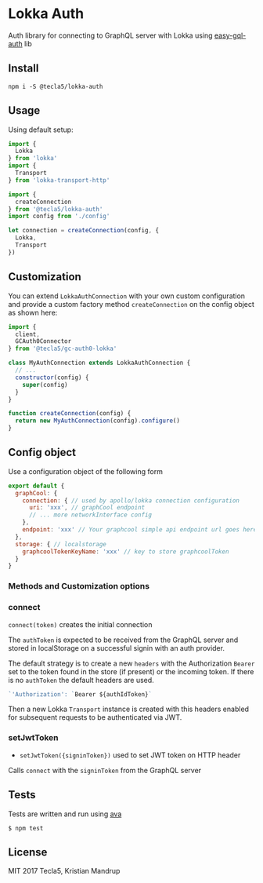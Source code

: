 # Lokka Auth

Auth library for connecting to GraphQL server with Lokka using [easy-gql-auth](https://github.com/tecla5/easy-gql-auth) lib

## Install

`npm i -S @tecla5/lokka-auth`

## Usage

Using default setup:

```js
import {
  Lokka
} from 'lokka'
import {
  Transport
} from 'lokka-transport-http'

import {
  createConnection
} from '@tecla5/lokka-auth'
import config from './config'

let connection = createConnection(config, {
  Lokka,
  Transport
})
```

## Customization

You can extend `LokkaAuthConnection` with your own custom configuration and provide a custom factory method `createConnection` on the config object as shown here:

```js
import {
  client,
  GCAuth0Connector
} from '@tecla5/gc-auth0-lokka'

class MyAuthConnection extends LokkaAuthConnection {
  // ...
  constructor(config) {
    super(config)
  }
}

function createConnection(config) {
  return new MyAuthConnection(config).configure()
}
```

## Config object

Use a configuration object of the following form

```js
export default {
  graphCool: {
    connection: { // used by apollo/lokka connection configuration
      uri: 'xxx', // graphCool endpoint
      // ... more networkInterface config
    },
    endpoint: 'xxx' // Your graphcool simple api endpoint url goes here
  },
  storage: { // localstorage
    graphcoolTokenKeyName: 'xxx' // key to store graphcoolToken
  }
}
```

### Methods and Customization options


### connect

`connect(token)` creates the initial connection

The `authToken` is expected to be received from the GraphQL server and stored in localStorage on a successful signin with an auth provider.

The default strategy is to create a new `headers` with the Authorization `Bearer` set to the token found in the store (if present) or the incoming token. If there is no `authToken` the default headers are used.

```js
`'Authorization': `Bearer ${authIdToken}`
```

Then a new Lokka `Transport` instance is created with this headers enabled for subsequent requests to be authenticated via JWT.

### setJwtToken

- `setJwtToken({signinToken})` used to set JWT token on HTTP header

Calls `connect` with the `signinToken` from the GraphQL server

## Tests

Tests are written and run using [ava](https://github.com/avajs/ava)

`$ npm test`

## License

MIT 2017 Tecla5, Kristian Mandrup
